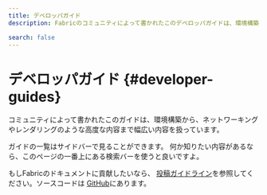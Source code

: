 ```yaml
---
title: デベロッパガイド
description: Fabricのコミュニティによって書かれたこのデベロッパガイドは、環境構築からレンダリングやネットワーキングなどの高度な内容までを扱っています。

search: false
---
```


# デベロッパガイド {#developer-guides}

コミュニティによって書かれたこのガイドは、環境構築から、ネットワーキングやレンダリングのような高度な内容まで幅広い内容を扱っています。

ガイドの一覧はサイドバーで見ることができます。 何か知りたい内容があるなら、このページの一番上にある検索バーを使うと良いですよ。

もしFabricのドキュメントに貢献したいなら、 [投稿ガイドライン](../contributing)を参照してください。ソースコードは [GitHub](https://github.com/FabricMC/fabric-docs)にあります。
